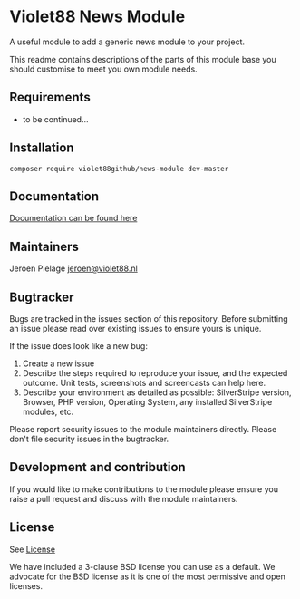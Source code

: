 # Violet88 News Module
A useful module to add a generic news module to your project.

This readme contains descriptions of the parts of this module base you should customise to meet you own module needs.

## Requirements
  * to be continued...


## Installation
```
composer require violet88github/news-module dev-master
```


## Documentation
[Documentation can be found here](docs/en/readme.md)

## Maintainers
Jeroen Pielage <jeroen@violet88.nl>
 
## Bugtracker
Bugs are tracked in the issues section of this repository. Before submitting an issue please read over 
existing issues to ensure yours is unique. 
 
If the issue does look like a new bug:
  1. Create a new issue
  2. Describe the steps required to reproduce your issue, and the expected outcome. Unit tests, screenshots 
 and screencasts can help here.
  3. Describe your environment as detailed as possible: SilverStripe version, Browser, PHP version, 
 Operating System, any installed SilverStripe modules, etc.
 
Please report security issues to the module maintainers directly. Please don't file security issues in the bugtracker.
 
## Development and contribution
If you would like to make contributions to the module please ensure you raise a pull request and discuss with the module maintainers.

## License
See [License](license.md)

We have included a 3-clause BSD license you can use as a default. We advocate for the BSD license as 
it is one of the most permissive and open licenses.
